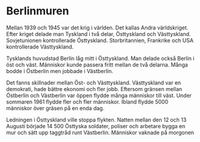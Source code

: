 # Berlinmuren

Mellan 1939 och 1945 var det krig i världen. Det kallas Andra världskriget. Efter kriget delade man Tyskland i två delar, Östtyskland och Västtyskland. Sovjetunionen kontrollerade  Östtyskland. Storbritannien, Frankrike och USA kontrollerade Västtyskland.

Tysklands huvudstad Berlin låg mitt i Östtyskland. Man delade också Berlin i öst och väst. Människor kunde passera fritt mellan de två delarna. Många bodde i Östberlin men jobbade i Västberlin.

Det fanns skillnader mellan Öst- och Västtyskland. Västtyskland var en demokrati, hade bättre ekonomi och fler jobb. Eftersom gränsen mellan Östberlin och Västberlin var öppen flydde många människor till väst. Under sommaren 1961 flydde fler och fler människor. Ibland flydde 5000 människor över gräsen på en enda dag.

Ledningen i Östtyskland ville stoppa flykten. Natten mellan den 12 och 13 Augusti började 14 500 Östtyska soldater, poliser och arbetare bygga en mur och sätt upp taggtråd runt Västberlin. Människor vaknade på morgonen
<!--stackedit_data:
eyJoaXN0b3J5IjpbMTYzMTA4NDc5OCwxMzE1MjUzNjc3XX0=
-->